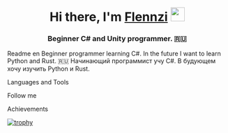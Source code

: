 <h1 align="center">Hi there, I'm <a href="https://discordapp.com/users/739141104422617089/" target="_blank">Flennzi</a> 
<img src="https://github.com/blackcater/blackcater/raw/main/images/Hi.gif" height="32"/></h1>
<h3 align="center">Beginner C# and Unity programmer. 🇷🇺</h3>

Readme
en Beginner programmer learning C#. In the future I want to learn Python and Rust.
🇷🇺 Начинающий программист учу C#. В будующем хочу изучить Python и Rust.

Languages and Tools

Follow me

Achievements


[![trophy](https://github-profile-trophy.vercel.app/?username=ryo-ma&theme=onedark)](https://github.com/ryo-ma/github-profile-trophy)
